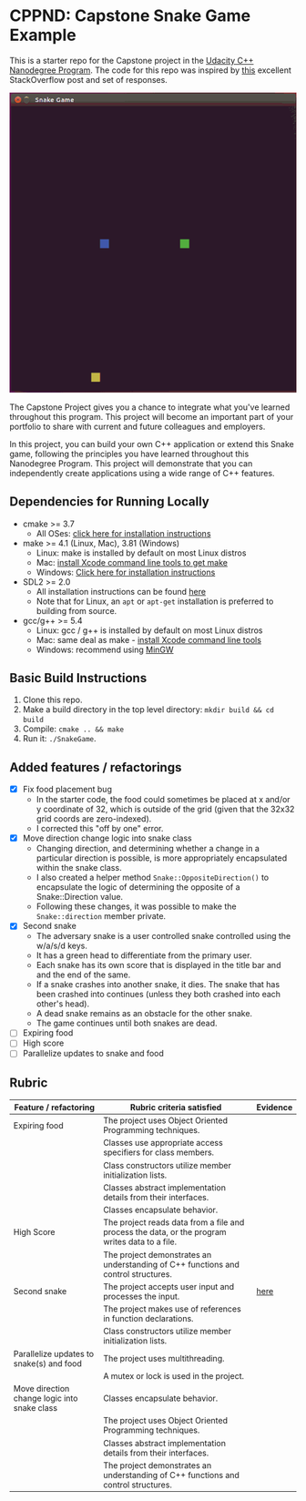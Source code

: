 # CPPND: Capstone Snake Game Example

This is a starter repo for the Capstone project in the [Udacity C++ Nanodegree Program](https://www.udacity.com/course/c-plus-plus-nanodegree--nd213). The code for this repo was inspired by [this](https://codereview.stackexchange.com/questions/212296/snake-game-in-c-with-sdl) excellent StackOverflow post and set of responses.

<img src="snake_game.gif"/>

The Capstone Project gives you a chance to integrate what you've learned throughout this program. This project will become an important part of your portfolio to share with current and future colleagues and employers.

In this project, you can build your own C++ application or extend this Snake game, following the principles you have learned throughout this Nanodegree Program. This project will demonstrate that you can independently create applications using a wide range of C++ features.

## Dependencies for Running Locally
* cmake >= 3.7
  * All OSes: [click here for installation instructions](https://cmake.org/install/)
* make >= 4.1 (Linux, Mac), 3.81 (Windows)
  * Linux: make is installed by default on most Linux distros
  * Mac: [install Xcode command line tools to get make](https://developer.apple.com/xcode/features/)
  * Windows: [Click here for installation instructions](http://gnuwin32.sourceforge.net/packages/make.htm)
* SDL2 >= 2.0
  * All installation instructions can be found [here](https://wiki.libsdl.org/Installation)
  * Note that for Linux, an `apt` or `apt-get` installation is preferred to building from source.
* gcc/g++ >= 5.4
  * Linux: gcc / g++ is installed by default on most Linux distros
  * Mac: same deal as make - [install Xcode command line tools](https://developer.apple.com/xcode/features/)
  * Windows: recommend using [MinGW](http://www.mingw.org/)

## Basic Build Instructions

1. Clone this repo.
2. Make a build directory in the top level directory: `mkdir build && cd build`
3. Compile: `cmake .. && make`
4. Run it: `./SnakeGame`.

## Added features / refactorings

- [x] Fix food placement bug
  - In the starter code, the food could sometimes be placed at x and/or y coordinate of 32, which is outside of the grid (given that the 32x32 grid coords are zero-indexed).
  - I corrected this "off by one" error.
- [x] Move direction change logic into snake class
  - Changing direction, and determining whether a change in a particular direction is possible, is more appropriately encapsulated within the snake class.
  - I also created a helper method `Snake::OppositeDirection()` to encapsulate the logic of determining the opposite of a Snake::Direction value.
  - Following these changes, it was possible to make the `Snake::direction` member private.
- [x] Second snake
  - The adversary snake is a user controlled snake controlled using the w/a/s/d keys.
  - It has a green head to differentiate from the primary user.
  - Each snake has its own score that is displayed in the title bar and and the end of the same.
  - If a snake crashes into another snake, it dies. The snake that has been crashed into continues (unless they both crashed into each other's head).
  - A dead snake remains as an obstacle for the other snake.
  - The game continues until both snakes are dead.
- [ ] Expiring food
- [ ] High score
- [ ] Parallelize updates to snake and food

## Rubric

| Feature / refactoring                        | Rubric criteria satisfied                                                                      | Evidence |
| -------------------------------------------- | ---------------------------------------------------------------------------------------------- | -------- |
| Expiring food                                | The project uses Object Oriented Programming techniques.                                       |          |
|                                              | Classes use appropriate access specifiers for class members.                                   |          |
|                                              | Class constructors utilize member initialization lists.                                        |          |
|                                              | Classes abstract implementation details from their interfaces.                                 |          |
|                                              | Classes encapsulate behavior.                                                                  |          |
| High Score                                   | The project reads data from a file and process the data, or the program writes data to a file. |          |
|                                              | The project demonstrates an understanding of C++ functions and control structures.             |          |
| Second snake                                 | The project accepts user input and processes the input.                                        | [here](commit/496742b1748a98dc97b6003de16fbfb26ceb1905#diff-52537bb6a6d31158dba678bd0d88541aR29-R43)         |
|                                              | The project makes use of references in function declarations.                                  |          |
|                                              | Class constructors utilize member initialization lists.                                        |          |
| Parallelize updates to snake(s) and food     | The project uses multithreading.                                                               |          |
|                                              | A mutex or lock is used in the project.                                                        |          |
| Move direction change logic into snake class | Classes encapsulate behavior.                                                                  |          |
|                                              | The project uses Object Oriented Programming techniques.                                       |          |
|                                              | Classes abstract implementation details from their interfaces.                                 |          |
|                                              | The project demonstrates an understanding of C++ functions and control structures.             |          |